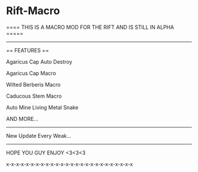 # Rift-Macro
==== THIS IS A MACRO MOD FOR THE RIFT AND IS STILL IN ALPHA =====
__________________________________________________________________________             
== FEATURES ==

Agaricus Cap Auto Destroy

Agaricus Cap Macro

Wilted Berberis Macro

Caducous Stem Macro

Auto Mine Living Metal Snake

AND MORE...
____________________________________________
New Update Every Weak...
____________________________________________

HOPE YOU GUY ENJOY <3<3<3

x-x-x-x-x-x-x-x-x-x-x-x-x-x-x-x-x-x-x-x-x-x-x-x-x-x




